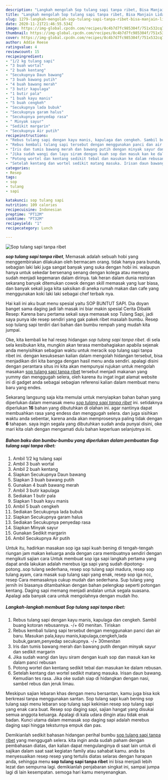 ```yaml
---
description: "Langkah mengolah Sop tulang sapi tanpa ribet, Bisa Manjain Lidah"
title: "Langkah mengolah Sop tulang sapi tanpa ribet, Bisa Manjain Lidah"
slug: 1279-langkah-mengolah-sop-tulang-sapi-tanpa-ribet-bisa-manjain-lidah
date: 2020-11-21T21:46:55.534Z
image: https://img-global.cpcdn.com/recipes/8c4b7d7fc985304f/751x532cq70/sop-tulang-sapi-tanpa-ribet-foto-resep-utama.jpg
thumbnail: https://img-global.cpcdn.com/recipes/8c4b7d7fc985304f/751x532cq70/sop-tulang-sapi-tanpa-ribet-foto-resep-utama.jpg
cover: https://img-global.cpcdn.com/recipes/8c4b7d7fc985304f/751x532cq70/sop-tulang-sapi-tanpa-ribet-foto-resep-utama.jpg
author: Addie Reese
ratingvalue: 4
reviewcount: 15
recipeingredient:
- "1/2 kg tulang sapi"
- "3 buah wortal"
- "2 buah kentang"
- "Secukupnya Daun bawang"
- "3 buah bawang putih"
- "4 buah bawang merah"
- "3 butir kapulaga"
- "1 butir pala"
- "1 buah kayu manis"
- "5 buah cengkeh"
- "Secukupnya lada bubuk"
- "Secukupnya garam halus"
- "Secukupnya penyedap rasa"
- " Minyak sayur"
- "Sedikit margarin"
- "Secukupnya Air putih"
recipeinstructions:
- "Rebus tulang sapi dengan kayu manis, kapulaga dan cengkeh. Sambil buang kotoran rebusannya. -/+ 60 menitan. Tiriskan"
- "Rebus kembali tulang sapi tersebut dengan menggunakan panci dan air baru. Masukan pala,kayu manis,kapulaga,cengkeh,lada bubuk,garam,penyedap secukupnya. -/+ 30menitan"
- "Iris dan tumis bawang merah dan bawang putih dengan minyak sayur dan sedikit margarin"
- "Jika sudah wangi dan layu siram dengan kuah sop dan masuk kan ke dalam panci rebusan"
- "Potong wortel dan kentang sedikit tebal dan masukan ke dalam rebusan."
- "Setelah kentang dan wortel sedikit matang masuka. Irisan daun bawang. Kemudian tes rasa. Jika oke sudah siap di hidangkan dengan nasi, sambel rebus dan jeruk limau."
categories:
- Resep
tags:
- sop
- tulang
- sapi

katakunci: sop tulang sapi 
nutrition: 109 calories
recipecuisine: Indonesian
preptime: "PT12M"
cooktime: "PT32M"
recipeyield: "1"
recipecategory: Lunch

---
```



![Sop tulang sapi tanpa ribet](https://img-global.cpcdn.com/recipes/8c4b7d7fc985304f/751x532cq70/sop-tulang-sapi-tanpa-ribet-foto-resep-utama.jpg)

<b><i>sop tulang sapi tanpa ribet</i></b>, Memasak adalah sebuah hobi yang menggembirakan dilakukan oleh bermacam orang. tidak hanya para bunda, sebagian laki laki juga sangat banyak yang suka dengan hobi ini. walaupun hanya untuk sekedar bersenang senang dengan kolega atau memang sudah menjadi kegemaran dalam dirinya. tak heran dalam dunia restoran sekarang banyak ditemukan cowok dengan skill memasak yang luar biasa, dan banyak sekali juga kita saksikan di aneka rumah makan dan cafe yang menggunakan koki laki laki sebagai chef terbaik nya.

Hai kali ini aku buat menu spesial yaitu SOP BUNTUT SAPI. Dia doyan banget sama daging jadi lah masak ini biar makin spesial Cerita Dibalik Resep: Karena baru pertama sekali saya memasak sop Tulang Sapi, jadi saya punya ide resep sendiri yang gak pakek ribet masalah bumbu. Resep sop tulang sapi terdiri dari bahan dan bumbu rempah yang mudah kita jumpai.

Oke, kita kembali ke hal resep hidangan <i>sop tulang sapi tanpa ribet</i>. di sela sela kesibukan kita, mungkin akan terasa membahagiakan apabila sejenak anda menyisihkan sebagian waktu untuk meracik sop tulang sapi tanpa ribet ini. dengan kesuksesan kalian dalam mengolah hidangan tersebut, bisa menjadikan diri kita bangga dengan hasil menu anda sendiri. apalagi disini dengan perantara situs ini kita akan mempunyai rujukan untuk mengolah masakan <u>sop tulang sapi tanpa ribet</u> tersebut menjadi makanan yang yummy dan menggugah selera, oleh karena itu ingat ingat alamat website ini di gadget anda sebagai sebagian referensi kalian dalam membuat menu baru yang endes.


Sekarang langsung saja kita memulai untuk menyiapkan bahan bahan yang diperlukan dalam memasak menu <u><i>sop tulang sapi tanpa ribet</i></u> ini. setidaknya diperlukan <b>16</b> bahan yang dibutuhkan di olahan ini. agar nantinya dapat membuahkan rasa yang endess dan menggugah selera. dan juga sisihkan waktu anda sebentar, karena anda akan memprosesnya paling tidak dengan <b>6</b> tahapan. saya ingin segala yang dibutuhkan sudah anda punyai disini, oke mari kita olah dengan mengamati dulu bahan keperluan selanjutnya ini.

<!--inarticleads1-->

##### Bahan baku dan bumbu-bumbu yang diperlukan dalam pembuatan Sop tulang sapi tanpa ribet:

1. Ambil 1/2 kg tulang sapi
1. Ambil 3 buah wortal
1. Ambil 2 buah kentang
1. Siapkan Secukupnya Daun bawang
1. Siapkan 3 buah bawang putih
1. Gunakan 4 buah bawang merah
1. Ambil 3 butir kapulaga
1. Sediakan 1 butir pala
1. Siapkan 1 buah kayu manis
1. Ambil 5 buah cengkeh
1. Sediakan Secukupnya lada bubuk
1. Siapkan Secukupnya garam halus
1. Sediakan Secukupnya penyedap rasa
1. Siapkan  Minyak sayur
1. Gunakan Sedikit margarin
1. Ambil Secukupnya Air putih


Untuk itu, hadirkan masakan sop iga sapi kuah bening di tengah-tengah riungan jam makan keluarga anda dengan cara membuatnya sendiri dengan mengikuti sajian cara Untuk membuat sop iga sapi langkah pertama yang dapat anda lakukan adalah merebus iga sapi yang sudah dipotong-potong..sop tulang sederhana, resep sop tulang sapi madura, resep sop tulang ayam, cara masak sup tulang sapi yang enak, resep sop iga ncc, resep Cara memasaknya cukup mudah dan sederhana. Sup tulang yang jernih ini biasanya ditambahkan dengan bahan pelengkap seperti potongan kentang. Daging sapi memang menjadi andalan untuk segala suasana. Apalagi ada banyak cara untuk mengolahnya dengan mudah lho. 

<!--inarticleads2-->

##### Langkah-langkah membuat Sop tulang sapi tanpa ribet:

1. Rebus tulang sapi dengan kayu manis, kapulaga dan cengkeh. Sambil buang kotoran rebusannya. -/+ 60 menitan. Tiriskan
1. Rebus kembali tulang sapi tersebut dengan menggunakan panci dan air baru. Masukan pala,kayu manis,kapulaga,cengkeh,lada bubuk,garam,penyedap secukupnya. -/+ 30menitan
1. Iris dan tumis bawang merah dan bawang putih dengan minyak sayur dan sedikit margarin
1. Jika sudah wangi dan layu siram dengan kuah sop dan masuk kan ke dalam panci rebusan
1. Potong wortel dan kentang sedikit tebal dan masukan ke dalam rebusan.
1. Setelah kentang dan wortel sedikit matang masuka. Irisan daun bawang. Kemudian tes rasa. Jika oke sudah siap di hidangkan dengan nasi, sambel rebus dan jeruk limau.


Meskipun sajian lebaran khas dengan menu bersantan, kamu juga bisa kok berkreasi tanpa menggunakan santan. Sop tulang sapi kuah bening sop tulang sapi menu lebaran sop tulang sapi kekinian resep sop tulang sapi yang enak cara buat. Resep sop daging sapi, sajian hangat yang disukai semua anggota keluarga. Apalagi di kala udara dingin atau tidak enak badan. Kunci utama dalam memasak sop daging sapi adalah merebus daging sapi hingga teksturnya empuk dan pas. 

Demikianlah sedikit bahasan hidangan perihal bumbu <u>sop tulang sapi tanpa ribet</u> yang menggugah selera. kita ingin anda sudah paham dengan pembahasan diatas, dan kalian dapat mengulanginya di saat lain untuk di sajikan dalam saat saat kegiatan family atau sahabat kamu. anda bs menyesuaikan resep resep yang tertulis diatas selaras dengan harapan anda, sehingga menu <b>sop tulang sapi tanpa ribet</b> ini bisa menjadi lebih lezat dan sempurna lagi. demikianlah penjabaran singkat ini, sampai jumpa lagi di lain kesempatan. semoga hari kamu menyenangkan.
